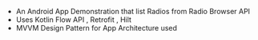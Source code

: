 - An Android App Demonstration that list Radios from Radio Browser API
- Uses Kotlin Flow API , Retrofit , Hilt
- MVVM Design Pattern for App Architecture used 
